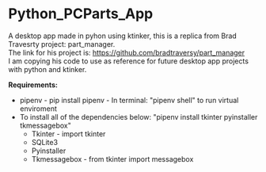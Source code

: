 # Python_PCParts_App
 A desktop app made in pyhon using ktinker, this is a replica from Brad Travesrty project:  part_manager. <br />
 The link for his project is: https://github.com/bradtraversy/part_manager <br />
 I am copying his code to use as reference for future desktop app projects with python and ktinker. <br />

 <b>Requirements: </b><br />
 <ul>
  <li>pipenv - pip install pipenv - In terminal: "pipenv shell" to run virtual enviroment</li>
  <li>To install all of the dependencies below: "pipenv install tkinter pyinstaller tkmessagebox"
  <ul>
   <li>Tkinter - import tkinter</li>
   <li>SQLite3</li>
   <li>Pyinstaller</li>
   <li>Tkmessagebox - from tkinter import messagebox</li>
  </ul>
 </ul> <br />

 

